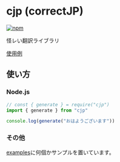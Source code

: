 # cjp (correctJP)

[![npm](https://img.shields.io/npm/v/cjp)](https://www.npmjs.com/package/cjp)

怪レい翻訳ライブラリ

[使用例](https://github.com/DevSubmarinonline/correctJP-web)

## 使い方

### Node.js

```js
// const { generate } = require("cjp")
import { generate } from "cjp"

console.log(generate("おはようございます"))
```

### その他

[examples](examples)に何個かサンプルを置いています。
